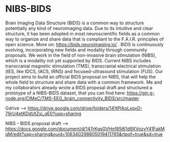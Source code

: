 # NIBS-BIDS
Brain Imaging Data Structure (BIDS) is a common way to structure potentially any kind of neuroimaging data. Due to its intuitive and clear structure, it has been adopted in most neuroscientific fields as a common way to organize and share data that is compliant to the F.A.I.R. principles of open science.  More on: https://bids.neuroimaging.io/ . BIDS is continuously evolving, incorporating new fields and modality through community proposals.  We work in the field of non-invasive brain stimulation (NIBS), which is a modality not yet supported by BIDS. Current NIBS includes transcranial magnetic stimulation (TMS), transcranial electrical stimulation (tES, like tDCS, tACS, tRNS) and focused-ultrasound stimulation (FUS). Our project aims to build an official BIDS proposal on NIBS, that will help the whole field to structure and share data with a common framework. Me and my collaborators already wrote a BIDS proposal draft and structured a prototype of a NIBS-BIDS dataset, that you can find here: https://gin.g-node.org/CIMeC/TMS-EEG_brain_connectivity_BIDS/src/master 

Gdrive --> https://drive.google.com/drive/folders/141tPlAoLxqvD-79rU4etKDdUtZsj_gE0?usp=sharing

NIBS - BIDS proposal draft --> https://docs.google.com/document/d/147rKgsGVHnf85l61d9XVozyY41FakMqM/edit?usp=sharing&ouid=106340298805019411765&rtpof=true&sd=true
